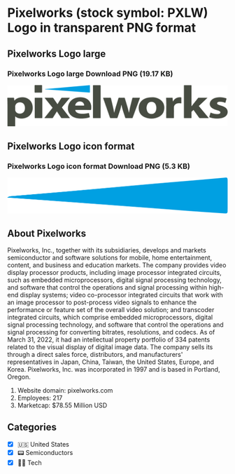 # Pixelworks (stock symbol: PXLW) Logo in transparent PNG format

## Pixelworks Logo large

### Pixelworks Logo large Download PNG (19.17 KB)

![Pixelworks Logo large Download PNG (19.17 KB)](/img/orig/PXLW_BIG-29a7b771.png)

## Pixelworks Logo icon format

### Pixelworks Logo icon format Download PNG (5.3 KB)

![Pixelworks Logo icon format Download PNG (5.3 KB)](/img/orig/PXLW-7d38e4ad.png)

## About Pixelworks

Pixelworks, Inc., together with its subsidiaries, develops and markets semiconductor and software solutions for mobile, home entertainment, content, and business and education markets. The company provides video display processor products, including image processor integrated circuits, such as embedded microprocessors, digital signal processing technology, and software that control the operations and signal processing within high-end display systems; video co-processor integrated circuits that work with an image processor to post-process video signals to enhance the performance or feature set of the overall video solution; and transcoder integrated circuits, which comprise embedded microprocessors, digital signal processing technology, and software that control the operations and signal processing for converting bitrates, resolutions, and codecs. As of March 31, 2022, it had an intellectual property portfolio of 334 patents related to the visual display of digital image data. The company sells its through a direct sales force, distributors, and manufacturers' representatives in Japan, China, Taiwan, the United States, Europe, and Korea. Pixelworks, Inc. was incorporated in 1997 and is based in Portland, Oregon.

1. Website domain: pixelworks.com
2. Employees: 217
3. Marketcap: $78.55 Million USD


## Categories
- [x] 🇺🇸 United States
- [x] 📟 Semiconductors
- [x] 👩‍💻 Tech
